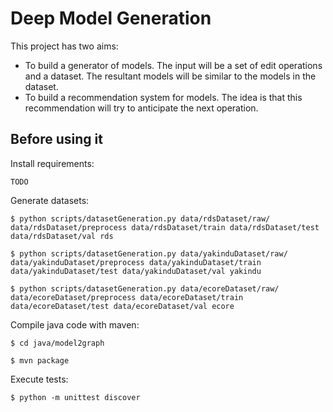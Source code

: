 # Deep Model Generation

This project has two aims:

* To build a generator of models. The input will be a set of edit operations and a dataset. The resultant models will be similar to the models in the dataset.
* To build a recommendation system for models. The idea is that this recommendation will try to anticipate the next operation.

## Before using it

Install requirements:

```
TODO
```


Generate datasets:

```
$ python scripts/datasetGeneration.py data/rdsDataset/raw/ data/rdsDataset/preprocess data/rdsDataset/train data/rdsDataset/test data/rdsDataset/val rds
```

```
$ python scripts/datasetGeneration.py data/yakinduDataset/raw/ data/yakinduDataset/preprocess data/yakinduDataset/train data/yakinduDataset/test data/yakinduDataset/val yakindu
```

```
$ python scripts/datasetGeneration.py data/ecoreDataset/raw/ data/ecoreDataset/preprocess data/ecoreDataset/train data/ecoreDataset/test data/ecoreDataset/val ecore
```

Compile java code with maven:

```
$ cd java/model2graph

$ mvn package
```

Execute tests:

```
$ python -m unittest discover
```

